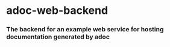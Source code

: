 # adoc-web-backend
### The backend for an example web service for hosting documentation generated by adoc
